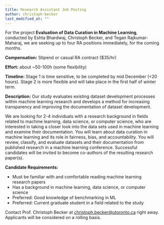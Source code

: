 ```yaml
---
title: Research Assistant Job Posting
author: christoph-becker
last_modified_at: ""
---
```


<!-- excerpt start -->
For the project **Evaluation of Data Curation in Machine Learning**, conducted by Eshta Bhardwaj, Christoph Becker, and Tegan Rajkumar-Maharaj, we are seeking up to four RA positions immediately, for the coming months. 
<!-- excerpt end-->

**Compensation:** Stipend or casual RA contract ($35/hr)

**Effort:** about ~50-100h (some flexibility)

**Timeline:** Stage 1 is time sensitive, to be completed by mid December (<20 hours). Stage 2 is more flexible and will take place in the first half of winter term.

**Description:**
Our study evaluates existing dataset development processes within machine learning research and develops a method for increasing transparency and improving the documentation of dataset development.

We are looking for 2-4 individuals with a research background in fields related to machine learning, data science, or computer science, who are interested in taking a closer look into the data sets used in machine learning and examine their documentation.
You will learn about data curation in machine learning and its role in fairness, bias, and accountability. You will review, classify, and evaluate datasets and their documentation from published research in a machine learning conference. 
Successful candidates will be invited to become co-authors of the resulting research paper(s).

**Candidate Requirements:**
- Must be familiar with and comfortable reading machine learning research papers
- Has a background in machine learning, data science, or computer science
- Preferred: Good knowledge of benchmarking in ML
- Preferred: Current graduate student in a field related to the study

Contact Prof. Christoph Becker at [christoph.becker@utoronto.ca](mailto:christoph.becker@utoronto.ca) right away. 
Applicants will be considered on a rolling basis.

